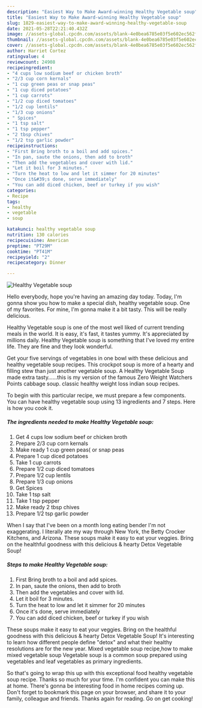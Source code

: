```yaml
---
description: "Easiest Way to Make Award-winning Healthy Vegetable soup"
title: "Easiest Way to Make Award-winning Healthy Vegetable soup"
slug: 1829-easiest-way-to-make-award-winning-healthy-vegetable-soup
date: 2021-05-28T22:21:40.432Z
image: //assets-global.cpcdn.com/assets/blank-4e0bea6785e03f5e602ec562f230caae08da540cada707380b4fe1bbebba43da.png
thumbnail: //assets-global.cpcdn.com/assets/blank-4e0bea6785e03f5e602ec562f230caae08da540cada707380b4fe1bbebba43da.png
cover: //assets-global.cpcdn.com/assets/blank-4e0bea6785e03f5e602ec562f230caae08da540cada707380b4fe1bbebba43da.png
author: Harriet Cortez
ratingvalue: 4
reviewcount: 24908
recipeingredient:
- "4 cups low sodium beef or chicken broth"
- "2/3 cup corn kernals"
- "1 cup green peas or snap peas"
- "1 cup diced potatoes"
- "1 cup carrots"
- "1/2 cup diced tomatoes"
- "1/2 cup lentils"
- "1/3 cup onions"
- " Spices"
- "1 tsp salt"
- "1 tsp pepper"
- "2 tbsp chives"
- "1/2 tsp garlic powder"
recipeinstructions:
- "First Bring broth to a boil and add spices."
- "In pan, saute the onions, then add to broth"
- "Then add the vegetables and cover with lid."
- "Let it boil for 3 minutes."
- "Turn the heat to low and let it simmer for 20 minutes"
- "Once it&#39;s done, serve immediately"
- "You can add diced chicken, beef or turkey if you wish"
categories:
- Recipe
tags:
- healthy
- vegetable
- soup

katakunci: healthy vegetable soup 
nutrition: 130 calories
recipecuisine: American
preptime: "PT29M"
cooktime: "PT41M"
recipeyield: "2"
recipecategory: Dinner

---
```



![Healthy Vegetable soup](//assets-global.cpcdn.com/assets/blank-4e0bea6785e03f5e602ec562f230caae08da540cada707380b4fe1bbebba43da.png)

Hello everybody, hope you're having an amazing day today. Today, I'm gonna show you how to make a special dish, healthy vegetable soup. One of my favorites. For mine, I'm gonna make it a bit tasty. This will be really delicious.

Healthy Vegetable soup is one of the most well liked of current trending meals in the world. It is easy, it's fast, it tastes yummy. It's appreciated by millions daily. Healthy Vegetable soup is something that I've loved my entire life. They are fine and they look wonderful.

Get your five servings of vegetables in one bowl with these delicious and healthy vegetable soup recipes. This crockpot soup is more of a hearty and filling stew than just another vegetable soup. A Healthy Vegetable Soup made extra tasty……this is my version of the famous Zero Weight Watchers Points cabbage soup. classic healthy weight loss indian soup recipes.


To begin with this particular recipe, we must prepare a few components. You can have healthy vegetable soup using 13 ingredients and 7 steps. Here is how you cook it.

<!--inarticleads1-->

##### The ingredients needed to make Healthy Vegetable soup:

1. Get 4 cups low sodium beef or chicken broth
1. Prepare 2/3 cup corn kernals
1. Make ready 1 cup green peas( or snap peas
1. Prepare 1 cup diced potatoes
1. Take 1 cup carrots
1. Prepare 1/2 cup diced tomatoes
1. Prepare 1/2 cup lentils
1. Prepare 1/3 cup onions
1. Get  Spices
1. Take 1 tsp salt
1. Take 1 tsp pepper
1. Make ready 2 tbsp chives
1. Prepare 1/2 tsp garlic powder


When I say that I&#39;ve been on a month long eating bender I&#39;m not exaggerating. I literally ate my way through New York, the Betty Crocker Kitchens, and Arizona. These soups make it easy to eat your veggies. Bring on the healthful goodness with this delicious &amp; hearty Detox Vegetable Soup! 

<!--inarticleads2-->

##### Steps to make Healthy Vegetable soup:

1. First Bring broth to a boil and add spices.
1. In pan, saute the onions, then add to broth
1. Then add the vegetables and cover with lid.
1. Let it boil for 3 minutes.
1. Turn the heat to low and let it simmer for 20 minutes
1. Once it&#39;s done, serve immediately
1. You can add diced chicken, beef or turkey if you wish


These soups make it easy to eat your veggies. Bring on the healthful goodness with this delicious &amp; hearty Detox Vegetable Soup! It&#39;s interesting to learn how different people define &#34;detox&#34; and what their healthy resolutions are for the new year. Mixed vegetable soup recipe,how to make mixed vegetable soup Vegetable soup is a common soup prepared using vegetables and leaf vegetables as primary ingredients. 

So that's going to wrap this up with this exceptional food healthy vegetable soup recipe. Thanks so much for your time. I'm confident you can make this at home. There's gonna be interesting food in home recipes coming up. Don't forget to bookmark this page on your browser, and share it to your family, colleague and friends. Thanks again for reading. Go on get cooking!

